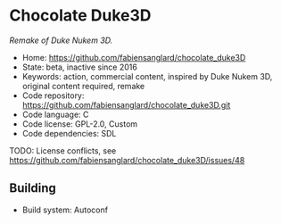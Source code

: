 # Chocolate Duke3D

_Remake of Duke Nukem 3D._

- Home: https://github.com/fabiensanglard/chocolate_duke3D
- State: beta, inactive since 2016
- Keywords: action, commercial content, inspired by Duke Nukem 3D, original content required, remake
- Code repository: https://github.com/fabiensanglard/chocolate_duke3D.git
- Code language: C
- Code license: GPL-2.0, Custom
- Code dependencies: SDL

TODO: License conflicts, see https://github.com/fabiensanglard/chocolate_duke3D/issues/48

## Building

- Build system: Autoconf
